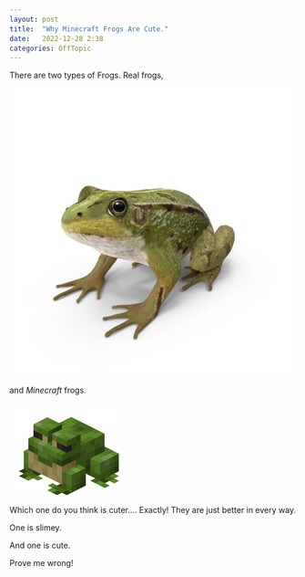 ```yaml
---
layout: post
title:  "Why Minecraft Frogs Are Cute."
date:   2022-12-28 2:38
categories: OffTopic
---
```


There are two types of Frogs.
Real frogs,

![realfrog](/assets/frog-Va4lJ52-600.jpg)

and *Minecraft* frogs.

![mcfrog](/assets/Cold_Frog_JE1_BE1.webp)

Which one do you think is cuter.... Exactly!
They are just better in every way.

One is slimey.

And one is cute.

Prove me wrong!
